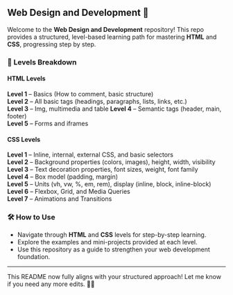 ## Web Design and Development 🚀  

Welcome to the **Web Design and Development** repository! This repo provides a structured, level-based learning path for mastering **HTML** and **CSS**, progressing step by step.  

### 📌 Levels Breakdown  

#### **HTML Levels**  
 **Level 1** – Basics (How to comment, basic structure)  
 **Level 2** – All basic tags (headings, paragraphs, lists, links, etc.)  
 **Level 3** – Img, multimedia and table 
 **Level 4** – Semantic tags (header, main, footer)  
 **Level 5** – Forms and iframes  

#### **CSS Levels**  
 **Level 1** – Inline, internal, external CSS, and basic selectors  
 **Level 2** – Background properties (colors, images), height, width, visibility  
 **Level 3** – Text decoration properties, font sizes, weight, font family  
 **Level 4** – Box model (padding, margin)  
 **Level 5** – Units (vh, vw, %, em, rem), display (inline, block, inline-block)  
 **Level 6** – Flexbox, Grid, and Media Queries  
 **Level 7** – Animations and Transitions  

### 🛠 How to Use  
- Navigate through **HTML** and **CSS** levels for step-by-step learning.  
- Explore the examples and mini-projects provided at each level.  
- Use this repository as a guide to strengthen your web development foundation.  

---

This README now fully aligns with your structured approach! Let me know if you need any more edits. 🚀😊
